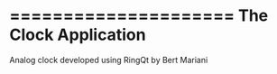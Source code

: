=====================
The Clock Application
=====================

Analog clock developed using RingQt by Bert Mariani
